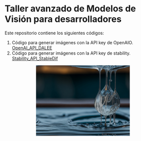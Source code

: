 # Taller avanzado de Modelos de Visión para desarrolladores

Este repositorio contiene los siguientes códigos:

1. Código para generar imágenes con la API key de OpenAIO. [OpenAI_API_DALEE](OpenAI_API_DALEE.ipynb)
2. Código para generar imágenes con la API key de stability. [Stability_API_StableDif](Stability_API_StableDif.ipynb)

<p align="center">
  <img width="60%" src="https://github.com/erikycd/Taller_visionM/blob/main/Drop_water.jpg?raw=true">
</p>
